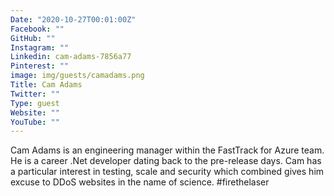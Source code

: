 ```yaml
---
Date: "2020-10-27T00:01:00Z"
Facebook: ""
GitHub: ""
Instagram: ""
Linkedin: cam-adams-7856a77
Pinterest: ""
image: img/guests/camadams.png
Title: Cam Adams
Twitter: ""
Type: guest
Website: ""
YouTube: ""
---
```

Cam Adams is an engineering manager within the FastTrack for Azure team. He is a career .Net developer dating back to the pre-release days. Cam has a particular interest in testing, scale and security which combined gives him excuse to DDoS websites in the name of science. #firethelaser